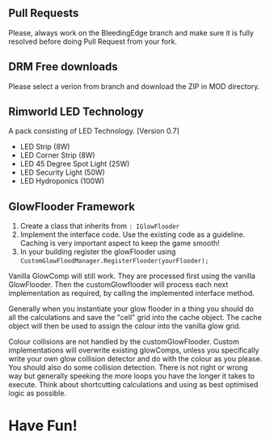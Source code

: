 ## Pull Requests
Please, always work on the BleedingEdge branch and make sure it is fully resolved before doing Pull Request from your fork.

## DRM Free downloads ##
Please select a verion from branch and download the ZIP in MOD directory.

## Rimworld LED Technology

A pack consisting of LED Technology.  [Version 0.7]
     
- LED Strip (8W) 
- LED Corner Strip (8W)
- LED 45 Degree Spot Light (25W)
- LED Security Light (50W) 
- LED Hydroponics (100W) 
 
## GlowFlooder Framework

1. Create a class that inherits from `: IGlowFlooder` 
2. Implement the interface code. Use the existing code as a guideline. Caching is very important aspect to keep the game smooth!
3. In your building register the glowFlooder using `CustomGlowFloodManager.RegisterFlooder(yourFlooder);`

Vanilla GlowComp will still work. They are processed first using the vanilla GlowFlooder. Then the customGlowflooder will process each next implementation as required, by calling the implemented interface method. 

Generally when you instantiate your glow flooder in a thing you should do all the calculations and save the "cell" grid into the cache object. The cache object will then be used to assign the colour into the vanilla glow grid.

Colour collisions are not handled by the customGlowFlooder. Custom implementations will overwrite existing glowComps, unless you specifically write your own glow collision detector and do with the colour as you please. You should also do some collision detection. There is not right or wrong way but generally speeking the more loops you have the longer it takes to execute. Think about shortcutting calculations and using as best optimised logic as possible.

# Have Fun!
